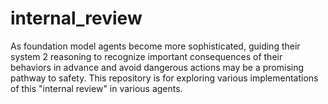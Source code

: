 # internal_review
As foundation model agents become more sophisticated, guiding their system 2 reasoning to recognize important consequences of their behaviors in advance and avoid dangerous actions may be a promising pathway to safety. This repository is for exploring various implementations of this "internal review" in various agents.
